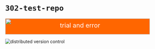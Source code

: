 # `302-test-repo`
 <img width="461" height="51" src="![distributed version control](https://user-images.githubusercontent.com/76536418/109338316-17ed6b00-7834-11eb-8c8c-71c37cef5ad1.png)" style="background-color: #ff6600;color: white;font-size: 20px;line-height: 40px;text-align: center;" title="Trial and error" alt="trial and error"> 
 
![distributed version control](https://user-images.githubusercontent.com/76536418/109338316-17ed6b00-7834-11eb-8c8c-71c37cef5ad1.png)
